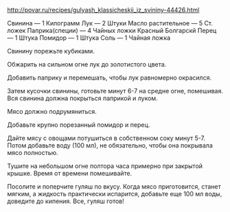 http://povar.ru/recipes/gulyash_klassicheskii_iz_svininy-44426.html


Свинина  — 1 Килограмм
Лук — 2 Штуки
Масло растительное — 5 Ст. ложек
Паприка(специи)  — 4 Чайных ложки
Красный Болгарскй Перец  — 1 Штука
Помидор  — 1 Штука
Соль  — 1 Чайная ложка

Свинину порежьте кубиками.

Обжарить на сильном огне лук до золотистого цвета.

Добавить паприку и перемешать, чтобы лук равномерно окрасился.

Затем кусочки свинины, готовьте минут 6-7 на средне огне, помешивая. Вся свинина должна покрыться паприкой и луком.

Мясо должно подрумяниться.

Добавьте крупно порезанный помидор и перец.

Дайте мясу с овощами потушиться в собственном соку минут 5-7. Потом добавьте воду (100 мл), не обязательно, чтобы она покрывала мясо полностью.

Тушите на небольшом огне полтора часа примерно при закрытой крышке. Время от времени помешивайте.

Посолите и поперчите гуляш по вкусу. Когда мясо приготовится, станет мягким, а жидкость практически испарится, добавьте еще 100 мл воды, доведите до кипения. Все, гуляш готов!



